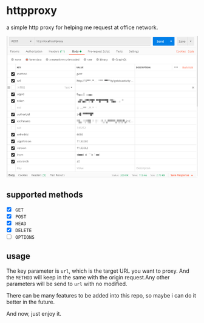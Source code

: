 # httpproxy

a simple http proxy for helping me request at office network.

![demo](/demo.jpg)

## supported methods

- [x] `GET`
- [x] `POST`
- [x] `HEAD`
- [x] `DELETE`
- [ ] `OPTIONS`

## usage

The key parameter is `url`, which is the target URL you want to proxy.
And the `METHOD` will keep in the same with the origin request.Any other parameters 
will be send to `url` with no modified.

There can be many features to be added into this repo, so maybe i can do it better 
in the future.

And now, just enjoy it.